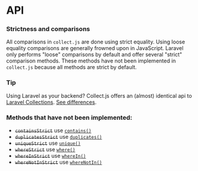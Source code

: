 # API

### Strictness and comparisons
All comparisons in `collect.js` are done using strict equality. Using loose equality comparisons are generally frowned upon in JavaScript. Laravel only performs "loose" comparisons by default and offer several "strict" comparison methods. These methods have not been implemented in `collect.js` because all methods are strict by default.

### Tip
Using Laravel as your backend? Collect.js offers an (almost) identical api to [Laravel Collections](https://laravel.com/docs/master/collections). [See differences](#strictness-and-comparisons).

### Methods that have not been implemented:
- ~~`containsStrict`~~ use [`contains()`](/api/contains.html)
- ~~`duplicatesStrict`~~ use [`duplicates()`](/api/duplicates.html)
- ~~`uniqueStrict`~~ use [`unique()`](/api/unique.html)
- ~~`whereStrict`~~ use [`where()`](/api/where.html)
- ~~`whereInStrict`~~ use [`whereIn()`](/api/whereIn.html)
- ~~`whereNotInStrict`~~ use [`whereNotIn()`](/api/whereNotIn.html)